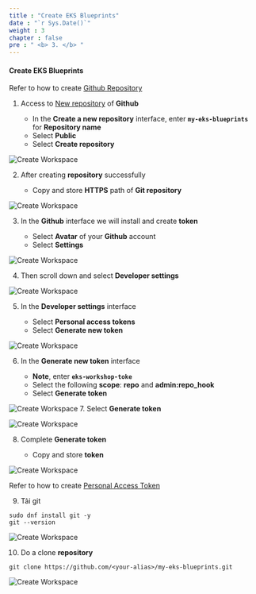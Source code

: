 ```yaml
---
title : "Create EKS Blueprints"
date : "`r Sys.Date()`"
weight : 3
chapter : false
pre : " <b> 3. </b> "
---
```


#### Create EKS Blueprints

Refer to how to create [Github Repository](https://docs.github.com/en/get-started/quickstart/create-a-repo)

1.  Access to [New repository](https://github.com/new) of **Github**
    
    *   In the **Create a new repository** interface, enter **`my-eks-blueprints`** for **Repository name**
    *   Select **Public**
    *   Select **Create repository**

![Create Workspace](/images/3-createeksblueprints/001-createeksblueprints.png?featherlight=false&width=90pc)

2.  After creating **repository** successfully
    
    *   Copy and store **HTTPS** path of **Git repository**

![Create Workspace](/images/3-createeksblueprints/002-createeksblueprints.png?featherlight=false&width=90pc)

3.  In the **Github** interface we will install and create **token**
    
    *   Select **Avatar** of your **Github** account
    *   Select **Settings**

![Create Workspace](/images/3-createeksblueprints/003-createeksblueprints.png?featherlight=false&width=90pc)

4.  Then scroll down and select **Developer settings**

![Create Workspace](/images/3-createeksblueprints/004-createeksblueprints.png?featherlight=false&width=90pc)

5.  In the **Developer settings** interface
    
    *   Select **Personal access tokens**
    *   Select **Generate new token**

![Create Workspace](/images/3-createeksblueprints/005-createeksblueprints.png?featherlight=false&width=90pc)

6.  In the **Generate new token** interface
    
    *   **Note**, enter **`eks-workshop-toke`**
    *   Select the following **scope**: **repo** and **admin:repo\_hook**
    *   Select **Generate token**

![Create Workspace](/images/3-createeksblueprints/006-createeksblueprints.png?featherlight=false&width=90pc)
7.  Select **Generate token**

![Create Workspace](/images/3-createeksblueprints/007-createeksblueprints.png?featherlight=false&width=90pc)

8.  Complete **Generate token**
    
    *   Copy and store **token**

![Create Workspace](/images/3-createeksblueprints/008-createeksblueprints.png?featherlight=false&width=90pc)

Refer to how to create [Personal Access Token](https://docs.github.com/en/authentication/keeping-your-account-and-data-secure/creating-a-personal-access-token)

9.  Tải git
```
sudo dnf install git -y
git --version
```

![Create Workspace](/images/3-createeksblueprints/009-createeksblueprints.png?featherlight=false&width=90pc)

10.  Do a clone **repository**

```
git clone https://github.com/<your-alias>/my-eks-blueprints.git
```

![Create Workspace](/images/3-createeksblueprints/010-createeksblueprints.png?featherlight=false&width=90pc)
